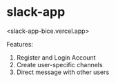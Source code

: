 # slack-app

<slack-app-bice.vercel.app>

Features:

1. Register and Login Account
2. Create user-specific channels
3. Direct message with other users

